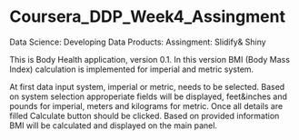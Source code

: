 # Coursera_DDP_Week4_Assingment
Data Science: Developing Data Products: Assingment: Slidify&amp; Shiny

This is Body Health application, version 0.1.
In this version BMI (Body Mass Index) calculation is implemented for imperial and metric system.

At first data input system, imperial or metric, needs to be selected.
Based on system selection approperiate fields will be displayed, feet&inches and pounds for imperial, meters and kilograms for metric.
Once all details are filled Calculate button should be clicked.
Based on provided information BMI will be calculated and displayed on the main panel.